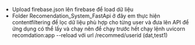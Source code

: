 - Upload firebase.json lên firebase để load dữ liệu 
- Folder Recomendation_System_FastApi ở đây em thực hiện contentfiltering để lọc dữ liệu phù hợp cho từng user và đưa lên API để ứng dụng có thể lấy và chạy nên để chạy trước hết chạy lệnh uvicorn recomdation:app --reload với url /recommed/userid (dat,test1)